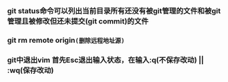 ### git status命令可以列出当前目录所有还没有被git管理的文件和被git管理且被修改但还未提交(git commit)的文件
### git rm remote origin`(删除远程地址源)`

### git中退出vim 首先Esc退出输入状态，在输入:q(不保存改动) || :wq(保存改动)
